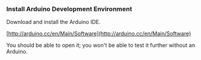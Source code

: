### Install Arduino Development Environment

Download and install the Arduino IDE.

[http://arduino.cc/en/Main/Software](http://arduino.cc/en/Main/Software)

You should be able to open it; you won't be able to test it further without an Arduino.